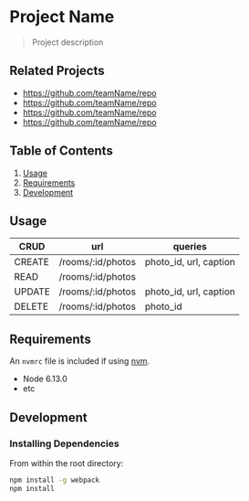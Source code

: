 # Project Name

> Project description

## Related Projects

- https://github.com/teamName/repo
- https://github.com/teamName/repo
- https://github.com/teamName/repo
- https://github.com/teamName/repo

## Table of Contents

1. [Usage](#Usage)
1. [Requirements](#requirements)
1. [Development](#development)

## Usage

| CRUD   | url               | queries                |
| ------ | ----------------- | ---------------------- |
| CREATE | /rooms/:id/photos | photo_id, url, caption |
| READ   | /rooms/:id/photos |                        |
| UPDATE | /rooms/:id/photos | photo_id, url, caption |
| DELETE | /rooms/:id/photos | photo_id               |

## Requirements

An `nvmrc` file is included if using [nvm](https://github.com/creationix/nvm).

- Node 6.13.0
- etc

## Development

### Installing Dependencies

From within the root directory:

```sh
npm install -g webpack
npm install
```
